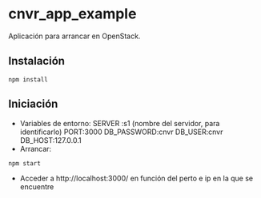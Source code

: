 # cnvr_app_example
Aplicación para arrancar en OpenStack. 
## Instalación
```shell
npm install
```
## Iniciación
- Variables de entorno:
    SERVER :s1 (nombre del servidor, para identificarlo)
    PORT:3000
    DB_PASSWORD:cnvr
    DB_USER:cnvr
    DB_HOST:127.0.0.1
- Arrancar:
```shell
npm start
```
- Acceder a http://localhost:3000/ en función del perto e ip en la que se encuentre
